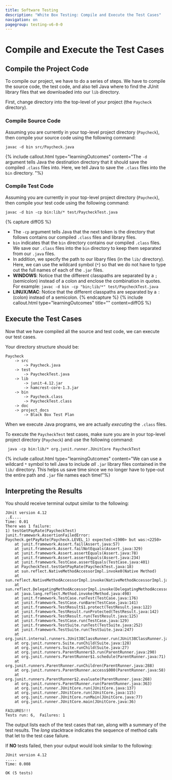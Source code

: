 ```yaml
---
title: Software Testing
description: "White Box Testing: Compile and Execute the Test Cases"
navigation: on
pagegroup: testing-v6-0-0
--- 
```


# Compile and Execute the Test Cases

## Compile the Project Code

To compile our project, we have to do a series of steps. We have to compile the source code, the test code, and also tell Java where to find the JUnit library files that we downloaded into our `lib` directory.

First, change directory into the top-level of your project (the `Paycheck` directory).
  
### Compile Source Code
Assuming you are currently in your top-level project directory (`Paycheck`), then compile your source code using the following command:
  
```
javac -d bin src/Paycheck.java
```

{% include callout.html type="learningOutcomes" content="The `-d` argument tells Java the destination directory that it should save the compiled `.class` files into. Here, we tell Java to save the `.class` files into the `bin` directory. "%}  


### Compile Test Code
Assuming you are currently in your top-level project directory (`Paycheck`), then compile your test code using the following command:
  
```
javac -d bin -cp bin:lib/* test/PaycheckTest.java
```
{% capture diffOS %}
   * The `-cp` argument tells Java that the next token is the directory that follows contains our compiled `.class` files and library files.
   * `bin` indicates that the `bin` directory contains our compiled `.class` files. We save our `.class` files into the `bin` directory to keep them separated from our `.java` files.
   * In addition, we specify the path to our libary files (in the `lib/` directory). Here, we can use the wildcard symbol (`*`) so that we do not have to type out the full names of each of the `.jar` files.
   * **WINDOWS**: Notice that the different classpaths are separated by a `;` (semicolon) instead of a colon and enclose the combination in quotes. For example: `javac -d bin -cp "bin;lib/*" test/PaycheckTest.java`
   * **LINUX/MAC**: Notice that the different classpaths are separated by a `:` (colon) instead of a semicolon.
{% endcapture %}
{% include callout.html type="learningOutcomes" title="" content=diffOS %}
 

## Execute the Test Cases

Now that we have compiled all the source and test code, we can execute our test cases.

Your directory structure should be:

```
Paycheck
    -> src 
        -> Paycheck.java
    -> test
        -> PaycheckTest.java
    -> lib 
        -> junit-4.12.jar
        -> hamcrest-core-1.3.jar
    -> bin
        -> Paycheck.class
        -> PaycheckTest.class
    -> doc
    -> project_docs
        -> Black Box Test Plan
```   

When we execute Java programs, we are actually *executing* the `.class` files.

To execute the `PaycheckTest` test cases, make sure you are in your top-level project directory (`Paycheck`) and use the following command:

```
 java -cp bin:lib/* org.junit.runner.JUnitCore PaycheckTest
```

{% include callout.html type="learningOutcomes" content="We can use a wildcard `*` symbol to tell Java to include *all* `.jar` library files contained in the `lib/` directory. This helps us save time since we no longer have to type-out the entire path and `.jar` file names each time!"%} 

## Interpreting the Results
You should receive terminal output similar to the following:

```
JUnit version 4.12
..E....
Time: 0.01
There was 1 failure:
1) testGetPayRate(PaycheckTest)
junit.framework.AssertionFailedError: Paycheck.getPayRate(Paycheck.LEVEL_1) expected:<1900> but was:<2250>
	at junit.framework.Assert.fail(Assert.java:57)
	at junit.framework.Assert.failNotEquals(Assert.java:329)
	at junit.framework.Assert.assertEquals(Assert.java:78)
	at junit.framework.Assert.assertEquals(Assert.java:234)
	at junit.framework.TestCase.assertEquals(TestCase.java:401)
	at PaycheckTest.testGetPayRate(PaycheckTest.java:18)
	at sun.reflect.NativeMethodAccessorImpl.invoke0(Native Method)
	at sun.reflect.NativeMethodAccessorImpl.invoke(NativeMethodAccessorImpl.java:62)
	at sun.reflect.DelegatingMethodAccessorImpl.invoke(DelegatingMethodAccessorImpl.java:43)
	at java.lang.reflect.Method.invoke(Method.java:498)
	at junit.framework.TestCase.runTest(TestCase.java:176)
	at junit.framework.TestCase.runBare(TestCase.java:141)
	at junit.framework.TestResult$1.protect(TestResult.java:122)
	at junit.framework.TestResult.runProtected(TestResult.java:142)
	at junit.framework.TestResult.run(TestResult.java:125)
	at junit.framework.TestCase.run(TestCase.java:129)
	at junit.framework.TestSuite.runTest(TestSuite.java:252)
	at junit.framework.TestSuite.run(TestSuite.java:247)
	at org.junit.internal.runners.JUnit38ClassRunner.run(JUnit38ClassRunner.java:86)
	at org.junit.runners.Suite.runChild(Suite.java:128)
	at org.junit.runners.Suite.runChild(Suite.java:27)
	at org.junit.runners.ParentRunner$3.run(ParentRunner.java:290)
	at org.junit.runners.ParentRunner$1.schedule(ParentRunner.java:71)
	at org.junit.runners.ParentRunner.runChildren(ParentRunner.java:288)
	at org.junit.runners.ParentRunner.access$000(ParentRunner.java:58)
	at org.junit.runners.ParentRunner$2.evaluate(ParentRunner.java:268)
	at org.junit.runners.ParentRunner.run(ParentRunner.java:363)
	at org.junit.runner.JUnitCore.run(JUnitCore.java:137)
	at org.junit.runner.JUnitCore.run(JUnitCore.java:115)
	at org.junit.runner.JUnitCore.runMain(JUnitCore.java:77)
	at org.junit.runner.JUnitCore.main(JUnitCore.java:36)

FAILURES!!!
Tests run: 6,  Failures: 1
```

The output lists each of the test cases that ran, along with a summary of the test results. The *long* stacktrace indicates the sequence of method calls that let to the test case failure.

If **NO** tests failed, then your output would look similar to the following:

```
JUnit version 4.12
.....
Time: 0.008

OK (5 tests)
```

